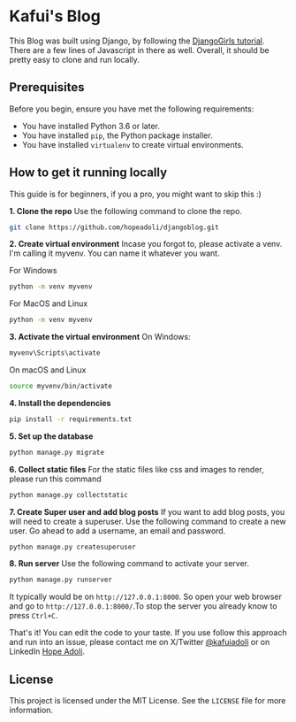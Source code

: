 # Kafui's Blog
This Blog was built using Django, by following the [DjangoGirls tutorial](https://tutorial.djangogirls.org). There are a few lines of Javascript in there as well. Overall, it should be pretty easy to clone and run locally.

## Prerequisites
Before you begin, ensure you have met the following requirements:
- You have installed Python 3.6 or later.
- You have installed `pip`, the Python package installer.
- You have installed `virtualenv` to create virtual environments.

## How to get it running locally
This guide is for beginners, if you a pro, you might want to skip this :)

**1. Clone the repo**
Use the following command to clone the repo.
```bash 
git clone https://github.com/hopeadoli/djangoblog.git
```

**2. Create virtual environment**
Incase you forgot to, please activate a venv. I'm calling it myvenv. You can name it whatever you want.

For Windows
```bash
python -m venv myvenv
```

For MacOS and Linux
```bash 
python -m venv myvenv
```

**3. Activate the virtual environment**
On Windows:
```bash
myvenv\Scripts\activate
```
On macOS and Linux
```bash
source myvenv/bin/activate
```

**4. Install the dependencies**
```bash
pip install -r requirements.txt
```

**5. Set up the database**
```bash
python manage.py migrate
```

**6. Collect static files**
For the static files like css and images to render, please run this command
```bash
python manage.py collectstatic
```

**7. Create Super user and add blog posts**
If you want to add blog posts, you will need to create a superuser. Use the following command to create a new user. Go ahead to add a username, an email and password.
```bash 
python manage.py createsuperuser
```

**8. Run server**
Use the following command to activate your server. 
```bash
python manage.py runserver
```
It typically would be on `http://127.0.0.1:8000`. So open your web browser and go to `http://127.0.0.1:8000/`.To stop the server you already know to press `Ctrl+C`. 

That's it! You can edit the code to your taste. If you use follow this approach and run into an issue, please contact me on X/Twitter [@kafuiadoli](https://x.com/kafuiadoli) or on LinkedIn [Hope Adoli](https://linkedin.com/in/hopeadoli).

## License
This project is licensed under the MIT License. See the `LICENSE` file for more information.

